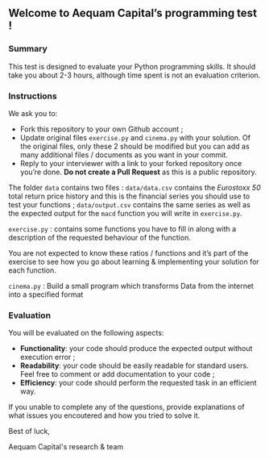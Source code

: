 ## Welcome to Aequam Capital’s programming test !

### Summary

This test is designed to evaluate your Python programming skills. It should take you about 2-3 hours, although time spent is not an evaluation criterion.

### Instructions

We ask you to:

*   Fork this repository to your own Github account ;
*   Update original files `exercise.py` and `cinema.py` with your solution. Of the original files, only these 2 should be modified but you can add as many additional files / documents as you want in your commit.
*   Reply to your interviewer with a link to your forked repository once you’re done. **Do not create a Pull Request** as this is a public repository.


The folder `data` contains two files : `data/data.csv` contains the _Eurostoxx 50_ total return price history and this is the financial series you should use to test your functions ; `data/output.csv` contains the same series as well as the expected output for the `macd` function you will write in `exercise.py`.

`exercise.py` : contains some functions you have to fill in along with a description of the requested behaviour of the function.

You are not expected to know these ratios / functions and it’s part of the exercise to see how you go about learning & implementing your solution for each function.

`cinema.py` : Build a small program which transforms Data from the internet into a specified format

### Evaluation

You will be evaluated on the following aspects:

*   **Functionality**: your code should produce the expected output without execution error ;
*   **Readability**: your code should be easily readable for standard users. Feel free to comment or add documentation to your code ;
*   **Efficiency**: your code should perform the requested task in an efficient way.

If you unable to complete any of the questions, provide explanations of what issues you encoutered and how you tried to solve it.

Best of luck,

Aequam Capital's research & team
